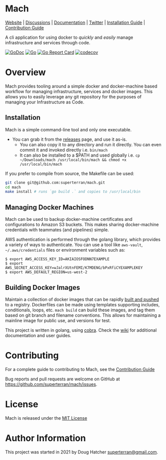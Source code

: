 # Mach

[Website](https://superterran.net/mach) |
[Discussions](https://github.com/superterran/mach/discussions) |
[Documentation](https://github.com/superterran/mach/wiki) |
[Twitter](https://twitter.com/superterran) |
[Installation Guide](https://github.com/superterran/mach/wiki/Installation) |
[Contribution Guide](CONTRIBUTING.md)

A cli application for using docker to *quickly* and *easily* manage infrastructure and services through code.

[![GoDoc](https://godoc.org/github.com/gohugoio/hugo?status.svg)](https://pkg.go.dev/github.com/superterran/mach)
[![Go](https://github.com/superterran/mach/actions/workflows/go.yml/badge.svg?branch=main)](https://github.com/superterran/mach/actions/workflows/go.yml) 
[![Go Report Card](https://goreportcard.com/badge/github.com/superterran/mach)](https://goreportcard.com/report/github.com/superterran/mach)
[![codecov](https://codecov.io/gh/superterran/mach/branch/main/graph/badge.svg?token=S48U2MJP9I)](https://codecov.io/gh/superterran/mach)


# Overview

Mach provides tooling around a simple docker and docker-machine based workflow for managing infrastructure, services and docker images. This allows you to easily leverage any git repository for the purposes of managing your Infrastructure as Code. 

## Installation

Mach is a simple command-line tool and only one executable. 

* You can grab it from the [releases](https://github.com/superterran/mach/releases/) page, and use it as-is. 
    * You can also copy it to any directory and run it directly. You can even commit it and invoked directly i.e. `bin/mach`
    * It can also be installed to a $PATH and used globally i.e. `cp ~/Downloads/mach /usr/local/bin/mach && chmod +x /usr/local/bin/mach`

If you prefer to compile from source, the Makefile can be used:

```bash
git clone git@github.com:superterran/mach.git 
cd mach
make install # runs `go build .` and copies to /usr/local/bin
```
## Managing Docker Machines

Mach can be used to backup docker-machine certificates and configurations to Amazon S3 buckets. This makes sharing docker-machine credentials with teammates (and pipelines) simple.

AWS authentication is performed through the golang library, which provides a variety of ways to authenticate. You can use a tool like `aws-vault`, `~/.aws/credentials` files or environment variables such as:

```
$ export AWS_ACCESS_KEY_ID=AKIAIOSFODNN7EXAMPLE
$ export AWS_SECRET_ACCESS_KEY=wJalrXUtnFEMI/K7MDENG/bPxRfiCYEXAMPLEKEY
$ export AWS_DEFAULT_REGION=us-west-2
```
## Building Docker Images

Maintain a collection of docker images that can be rapidly [built and pushed](https://github.com/superterran/mach/wiki/Build-Command) to a registry. Dockerfiles can be made using templates supporting includes, conditionals, loops, etc. `mach build` can build these images, and tag them based on git branch and filename conventions. This allows for maintaining a mainline image for public use, and versions for test. 

This project is written in golang, using [cobra](https://github.com/spf13/cobra). Check the [wiki](https://github.com/superterran/mach/wiki) for additional documentation and user guides. 
  
# Contributing

For a complete guide to contributing to Mach, see the [Contribution Guide](CONTRIBUTING.md)

Bug reports and pull requests are welcome on GitHub at https://github.com/superterran/mach/issues. 

# License
Mach is released under the [MIT License](LICENSE)

# Author Information
This project was started in 2021 by Doug Hatcher <superterran@gmail.com>.
